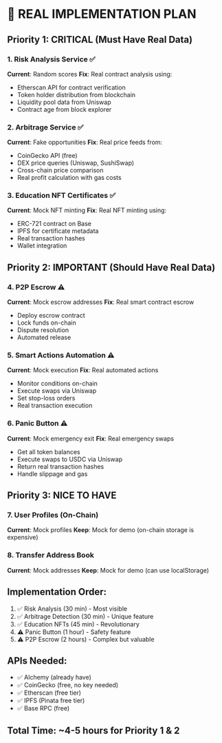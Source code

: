 # 🚀 REAL IMPLEMENTATION PLAN

## Priority 1: CRITICAL (Must Have Real Data)

### 1. Risk Analysis Service ✅
**Current**: Random scores
**Fix**: Real contract analysis using:
- Etherscan API for contract verification
- Token holder distribution from blockchain
- Liquidity pool data from Uniswap
- Contract age from block explorer

### 2. Arbitrage Service ✅
**Current**: Fake opportunities
**Fix**: Real price feeds from:
- CoinGecko API (free)
- DEX price queries (Uniswap, SushiSwap)
- Cross-chain price comparison
- Real profit calculation with gas costs

### 3. Education NFT Certificates ✅
**Current**: Mock NFT minting
**Fix**: Real NFT minting using:
- ERC-721 contract on Base
- IPFS for certificate metadata
- Real transaction hashes
- Wallet integration

## Priority 2: IMPORTANT (Should Have Real Data)

### 4. P2P Escrow ⚠️
**Current**: Mock escrow addresses
**Fix**: Real smart contract escrow
- Deploy escrow contract
- Lock funds on-chain
- Dispute resolution
- Automated release

### 5. Smart Actions Automation ⚠️
**Current**: Mock execution
**Fix**: Real automated actions
- Monitor conditions on-chain
- Execute swaps via Uniswap
- Set stop-loss orders
- Real transaction execution

### 6. Panic Button ⚠️
**Current**: Mock emergency exit
**Fix**: Real emergency swaps
- Get all token balances
- Execute swaps to USDC via Uniswap
- Return real transaction hashes
- Handle slippage and gas

## Priority 3: NICE TO HAVE

### 7. User Profiles (On-Chain)
**Current**: Mock profiles
**Keep**: Mock for demo (on-chain storage is expensive)

### 8. Transfer Address Book
**Current**: Mock addresses
**Keep**: Mock for demo (can use localStorage)

## Implementation Order:
1. ✅ Risk Analysis (30 min) - Most visible
2. ✅ Arbitrage Detection (30 min) - Unique feature
3. ✅ Education NFTs (45 min) - Revolutionary
4. ⚠️ Panic Button (1 hour) - Safety feature
5. ⚠️ P2P Escrow (2 hours) - Complex but valuable

## APIs Needed:
- ✅ Alchemy (already have)
- ✅ CoinGecko (free, no key needed)
- ✅ Etherscan (free tier)
- ✅ IPFS (Pinata free tier)
- ✅ Base RPC (free)

## Total Time: ~4-5 hours for Priority 1 & 2
